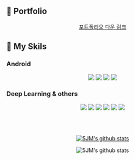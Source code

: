 <!-- ### Hi there 👋 -->
<!-- 
<p align = "center">
  연구실에 있지만 개발도 땡기는걸 :)
  <br>
I want to do things that can help people with artificial intelligence. 
</p> -->

<!-- <img src="https://img.shields.io/badge/{내용}-{배경 색깔}?style={스타일}&logo={로고이름}&logoColor={로고 색깔}"/>

출처: https://eunhee-programming.tistory.com/239 [코드짜는 문과녀] -->

## 📒 Portfolio
<div align = "center">

  [포트폴리오 다운 링크](https://docs.google.com/presentation/d/1B2L1j-J-DAehV2-UzCgfuuKQjFBF7cdg/edit?usp=sharing&ouid=113261137650555376914&rtpof=true&sd=true)

</div>

## :satellite: My Skils

### Android
<div align = "center">
  <img src="https://img.shields.io/badge/Android-white? style=flat-square&logo=Android&logoColor=3DDC84"/>
  
  <img src="https://img.shields.io/badge/Kotlin-black? style=flat-square&logo=Kotlin&logoColor=7F52FF"/>
  
  <img src="https://img.shields.io/badge/Java-007396? style=flat-square&logo=Java&logoColor=white"/>
  
  <img src="https://img.shields.io/badge/C++-00599C?style=flat-square&logo=C%2B%2B&logoColor=white"/>
<!--   
  <img src="https://img.shields.io/badge/JetpackCompose-white?style=flat&logo=C%2B%2B&logoColor=4285F4"/> -->
  
</div>
  
### Deep  Learning & others
<div align = "center">
  <img src="https://img.shields.io/badge/Python-3776AB?style=flat-square&logo=Python&logoColor=white"/>
  <img src="https://img.shields.io/badge/Pytorch-EE4C2C?style=flat-square&logo=Pytorch&logoColor=white"/>
  <img src="https://img.shields.io/badge/Anaconda-44A833?style=flat-square&logo=Anaconda&logoColor=white"/>
  <img src="https://img.shields.io/badge/Jupyter-F37626?style=flat-square&logo=Jupyter&logoColor=white"/>
  <img src="https://img.shields.io/badge/Colab-F9AB00?style=flat-square&logo=Google Colab&logoColor=white"/>
  <img src="https://img.shields.io/badge/Opencv-5C3EE8?style=flat-square&logo=OpenCv&logoColor=white"/>
</div>
  
 <br></br>
<div align = "center">
  
  [![5JM's github stats](https://github-readme-stats.vercel.app/api/top-langs/?username=5JM&show_icons=true&hide_border=true&title_color=004386&icon_color=004386&layout=compact)](https://github.com/5JM)
  
  ![5JM's github stats](https://github-readme-stats.vercel.app/api?username=5JM&show_icons=true)
<!--   </div>
  
<div align = "center"> -->
  
  
</div>


<!-- **5JM/5JM** is a ✨ _special_ ✨ repository because its `README.md` (this file) appears on your GitHub profile.

Here are some ideas to get you started:


- 🔭 I’m currently working on ...
- 🌱 I’m currently learning ...
- 👯 I’m looking to collaborate on ...
- 🤔 I’m looking for help with ...
- 💬 Ask me about ...
- 📫 How to reach me: ...
- 😄 Pronouns: ...
- ⚡ Fun fact: ... -->


